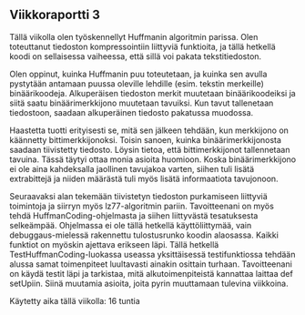 ## Viikkoraportti 3

Tällä viikolla olen työskennellyt Huffmanin algoritmin parissa. Olen toteuttanut tiedoston kompressointiin liittyviä funktioita, ja tällä hetkellä koodi on sellaisessa vaiheessa, että sillä voi pakata tekstitiedoston.

Olen oppinut, kuinka Huffmanin puu toteutetaan, ja kuinka sen avulla pystytään antamaan puussa oleville lehdille (esim. tekstin merkeille) binäärikoodeja. Alkuperäisen tiedoston merkit muutetaan binäärikoodeiksi ja siitä saatu binäärimerkkijono muutetaan tavuiksi. Kun tavut tallenetaan tiedostoon, saadaan alkuperäinen tiedosto pakatussa muodossa.

Haastetta tuotti erityisesti se, mitä sen jälkeen tehdään, kun merkkijono on käännetty bittimerkkijonoksi. Toisin sanoen, kuinka binäärimerkkijonosta saadaan tiivistetty tiedosto. Löysin tietoa, että bittimerkkijonot tallennetaan tavuina. Tässä täytyi ottaa monia asioita huomioon. Koska binäärimerkkijono ei ole aina kahdeksalla jaollinen tavujakoa varten, siihen tuli lisätä extrabittejä ja niiden määrästä tuli myös lisätä informaatiota tavujonoon.

Seuraavaksi alan tekemään tiivistetyn tiedoston purkamiseen liittyviä toimintoja ja siirryn myös lz77-algoritmin pariin.
Tavoitteenani on myös tehdä HuffmanCoding-ohjelmasta ja siihen liittyvästä tesatuksesta selkeämpää. Ohjelmassa ei ole tällä hetkellä käyttöliittymää, vain debuggaus-mielessä rakennettu tulostusrunko koodin alaosassa. Kaikki funktiot on myöskin ajettava erikseen läpi. Tällä hetkellä TestHuffmanCoding-luokassa useassa yksittäisessä testifunktiossa tehdään alussa samat toimenpiteet luultavasti ainakin osittain turhaan. Tavoitteenani on käydä testit läpi ja tarkistaa, mitä alkutoimenpiteistä kannattaa laittaa def setUpiin. Siinä muutamia asioita, joita pyrin muuttamaan tulevina viikkoina.

Käytetty aika tällä viikolla: 16 tuntia